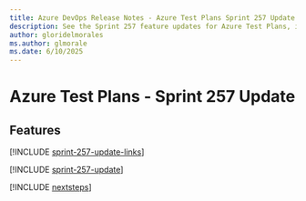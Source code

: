 ```yaml
---
title: Azure DevOps Release Notes - Azure Test Plans Sprint 257 Update
description: See the Sprint 257 feature updates for Azure Test Plans, including next steps.
author: gloridelmorales
ms.author: glmorale
ms.date: 6/10/2025
---
```


# Azure Test Plans - Sprint 257 Update

## Features

[!INCLUDE [sprint-257-update-links](../includes/testplans/sprint-257-update-links.md)]

[!INCLUDE [sprint-257-update](../includes/testplans/sprint-257-update.md)]

[!INCLUDE [nextsteps](../includes/nextsteps.md)]
